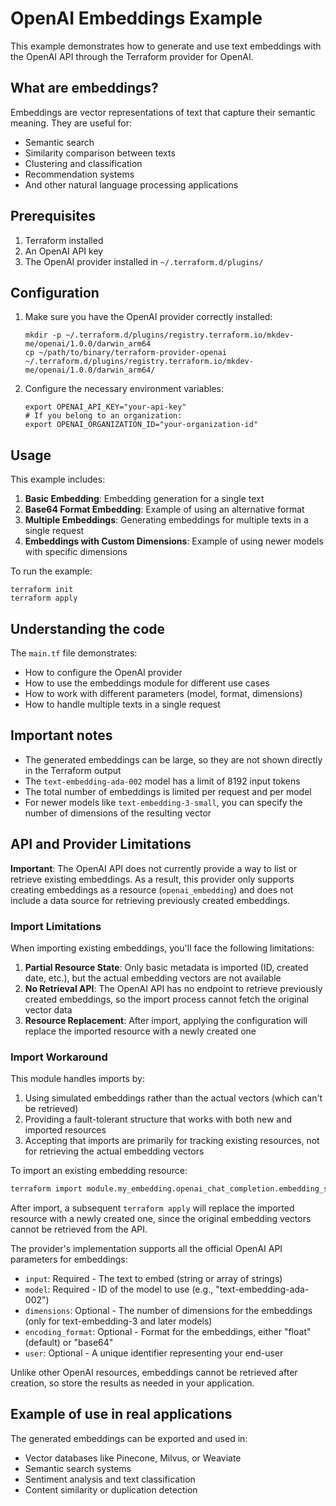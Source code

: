 # OpenAI Embeddings Example

This example demonstrates how to generate and use text embeddings with the OpenAI API through the Terraform provider for OpenAI.

## What are embeddings?

Embeddings are vector representations of text that capture their semantic meaning. They are useful for:

- Semantic search
- Similarity comparison between texts
- Clustering and classification
- Recommendation systems
- And other natural language processing applications

## Prerequisites

1. Terraform installed
2. An OpenAI API key
3. The OpenAI provider installed in `~/.terraform.d/plugins/`

## Configuration

1. Make sure you have the OpenAI provider correctly installed:
   ```
   mkdir -p ~/.terraform.d/plugins/registry.terraform.io/mkdev-me/openai/1.0.0/darwin_arm64
   cp ~/path/to/binary/terraform-provider-openai ~/.terraform.d/plugins/registry.terraform.io/mkdev-me/openai/1.0.0/darwin_arm64/
   ```

2. Configure the necessary environment variables:
   ```
   export OPENAI_API_KEY="your-api-key"
   # If you belong to an organization:
   export OPENAI_ORGANIZATION_ID="your-organization-id"
   ```

## Usage

This example includes:

1. **Basic Embedding**: Embedding generation for a single text
2. **Base64 Format Embedding**: Example of using an alternative format
3. **Multiple Embeddings**: Generating embeddings for multiple texts in a single request
4. **Embeddings with Custom Dimensions**: Example of using newer models with specific dimensions

To run the example:

```
terraform init
terraform apply
```

## Understanding the code

The `main.tf` file demonstrates:

- How to configure the OpenAI provider
- How to use the embeddings module for different use cases
- How to work with different parameters (model, format, dimensions)
- How to handle multiple texts in a single request

## Important notes

- The generated embeddings can be large, so they are not shown directly in the Terraform output
- The `text-embedding-ada-002` model has a limit of 8192 input tokens
- The total number of embeddings is limited per request and per model
- For newer models like `text-embedding-3-small`, you can specify the number of dimensions of the resulting vector

## API and Provider Limitations

**Important**: The OpenAI API does not currently provide a way to list or retrieve existing embeddings. As a result, this provider only supports creating embeddings as a resource (`openai_embedding`) and does not include a data source for retrieving previously created embeddings.

### Import Limitations

When importing existing embeddings, you'll face the following limitations:

1. **Partial Resource State**: Only basic metadata is imported (ID, created date, etc.), but the actual embedding vectors are not available
2. **No Retrieval API**: The OpenAI API has no endpoint to retrieve previously created embeddings, so the import process cannot fetch the original vector data
3. **Resource Replacement**: After import, applying the configuration will replace the imported resource with a newly created one

### Import Workaround

This module handles imports by:
1. Using simulated embeddings rather than the actual vectors (which can't be retrieved)
2. Providing a fault-tolerant structure that works with both new and imported resources
3. Accepting that imports are primarily for tracking existing resources, not for retrieving the actual embedding vectors

To import an existing embedding resource:

```bash
terraform import module.my_embedding.openai_chat_completion.embedding_simulation chatcmpl-XXXXXXXXXXXXXXXXXXXX
```

After import, a subsequent `terraform apply` will replace the imported resource with a newly created one, since the original embedding vectors cannot be retrieved from the API.

The provider's implementation supports all the official OpenAI API parameters for embeddings:
- `input`: Required - The text to embed (string or array of strings)
- `model`: Required - ID of the model to use (e.g., "text-embedding-ada-002")
- `dimensions`: Optional - The number of dimensions for the embeddings (only for text-embedding-3 and later models)
- `encoding_format`: Optional - Format for the embeddings, either "float" (default) or "base64"
- `user`: Optional - A unique identifier representing your end-user

Unlike other OpenAI resources, embeddings cannot be retrieved after creation, so store the results as needed in your application.

## Example of use in real applications

The generated embeddings can be exported and used in:

- Vector databases like Pinecone, Milvus, or Weaviate
- Semantic search systems
- Sentiment analysis and text classification
- Content similarity or duplication detection 